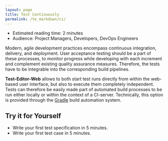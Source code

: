 ```yaml
---
layout: page
title: Test Continuously
permalink: /te_markdown/ci/
---
```


* Estimated reading time: 2 minutes
* Audience: Project Managers, Developers, DevOps Engineers

Modern, agile development practices encompass continuous integration, delivery, and deployment. User acceptance testing should be a part of these processes, to monitor progress while developing with each increment and complement existing quality assurance measures. Therefore, the tests have to be integrable into the corresponding build pipelines.

**Test-Editor-Web** allows to both start test runs directly from within the web-based user interface, but also to execute them completely independent. Tests can therefore be easily made part of automated build processes to be run either locally or within the context of a CI-server. Technically, this option is provided through the [Gradle](https://gradle.org/) build automation system.

## Try it for Yourself

* Write your first test specification in 5 minutes.
* Write your first test case in 5 minutes.

